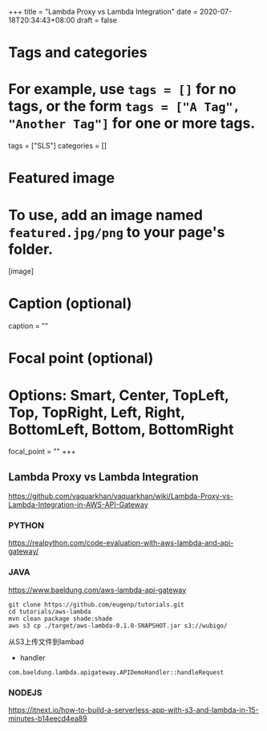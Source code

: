 +++
title = "Lambda Proxy vs Lambda Integration"
date = 2020-07-18T20:34:43+08:00
draft = false

# Tags and categories
# For example, use `tags = []` for no tags, or the form `tags = ["A Tag", "Another Tag"]` for one or more tags.
tags = ["SLS"]
categories = []

# Featured image
# To use, add an image named `featured.jpg/png` to your page's folder. 
[image]
  # Caption (optional)
  caption = ""

  # Focal point (optional)
  # Options: Smart, Center, TopLeft, Top, TopRight, Left, Right, BottomLeft, Bottom, BottomRight
  focal_point = ""
+++


## Lambda Proxy vs Lambda Integration


https://github.com/vaquarkhan/vaquarkhan/wiki/Lambda-Proxy-vs-Lambda-Integration-in-AWS-API-Gateway


### PYTHON

https://realpython.com/code-evaluation-with-aws-lambda-and-api-gateway/

### JAVA

https://www.baeldung.com/aws-lambda-api-gateway

```
git clone https://github.com/eugenp/tutorials.git
cd tutorials/aws-lambda
mvn clean package shade:shade
aws s3 cp ./target/aws-lambda-0.1.0-SNAPSHOT.jar s3://wubigo/
```

从S3上传文件到lambad

- handler

```
com.baeldung.lambda.apigateway.APIDemoHandler::handleRequest
```

### NODEJS

https://itnext.io/how-to-build-a-serverless-app-with-s3-and-lambda-in-15-minutes-b14eecd4ea89